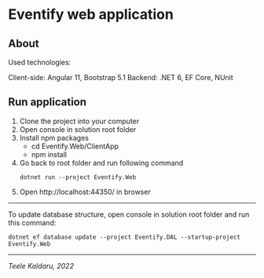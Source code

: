# Eventify web application

## About
Used technologies:

Client-side: Angular 11, Bootstrap 5.1
Backend: .NET 6, EF Core, NUnit

## Run application
1. Clone the project into your computer
2. Open console in solution root folder
3. Install npm packages
	- cd Eventify.Web/ClientApp
	- npm install
4. Go back to root folder and run following command
	```
	dotnet run --project Eventify.Web
	```
5. Open http://localhost:44350/ in browser

---
To update database structure, open console in solution root folder and run this command:
```
dotnet ef database update --project Eventify.DAL --startup-project Eventify.Web
```
---

*Teele Kaldaru, 2022*

